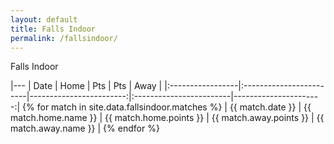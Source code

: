 ```yaml
---
layout: default
title: Falls Indoor
permalink: /fallsindoor/
---
```


Falls Indoor

|---
| Date             | Home                    | Pts                     | Pts                     | Away                  |
|:-----------------|:------------------------|------------------------:|:------------------------|----------------------:| {% for match in site.data.fallsindoor.matches %}
| {{ match.date }} | {{ match.home.name }}   | {{ match.home.points }} | {{ match.away.points }} | {{ match.away.name }} | {% endfor %}
